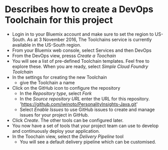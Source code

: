 # Describes how to create a DevOps Toolchain for this project
* Login in to your Bluemix account and make sure to set the region to US-South. As at 3 November 2016, The Toolchains service is currently available in the US-South region.
* From your Bluemix web console, select Services and then DevOps
* From the DevOps view, presss _Create a Toochain_
* You will see a list of pre-defined Toolchain templates. Feel free to explore these. When you are ready, select _Simple Cloud Foundry Toolchain_
* In the settings for creating the new Toolchain
  * give the Toolchain a name
* Click on the GitHub icon to configure the repository
  * In the _Repository type_, select _Fork_
  * In the _Source repository URL_ enter the URL for this repository. 'https://github.com/iwinoto/PersonalityInsights-Java.git'
  * Select _Enable Issues_ to use GitHub issues to create and manage issues for your project in GitHub.
* Click _Create_. The other tools can be configured later.
* You now have a set of tools that your project team can use to develop and continuously deploy your application.
* In the Toochain view, select the _Delivery Pipeline_ tool
  * You will see a default delivery pipeline which can be customised.
